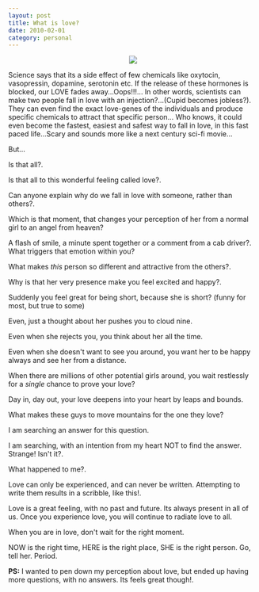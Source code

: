 ```yaml
---
layout: post
title: What is love?
date: 2010-02-01
category: personal
---
```


<div style="text-align: center;">
	<img src="{{site.img-url}}/love-kiss-in-sunrise.jpg" />
</div>  

Science says that its a side effect of few chemicals like oxytocin, vasopressin, dopamine, serotonin etc. If the release of these hormones is blocked, our LOVE fades away...Oops!!!... In other words, scientists can make two people fall in love with an injection?...(Cupid becomes jobless?). They can even find the exact love-genes of the individuals and produce specific chemicals to attract that specific person... Who knows, it could even become the fastest, easiest and safest way to fall in love, in this fast paced life...Scary and sounds more like a next century sci-fi movie...  

But...  

Is that all?.  

Is that all to this wonderful feeling called love?.  

Can anyone explain why do we fall in love with someone, rather than others?.  

Which is that moment, that changes your perception of her from a normal girl to an angel from heaven?  

A flash of smile, a minute spent together or a comment from a cab driver?. What triggers that emotion within you?  

What makes *this* person so different and attractive from the others?.  

Why is that her very presence make you feel excited and happy?.  

Suddenly you feel great for being short, because she is short? (funny for most, but true to some)  

Even, just a thought about her pushes you to cloud nine.  

Even when she rejects you, you think about her all the time.  

Even when she doesn't want to see you around, you want her to be happy always and see her from a distance.  

When there are millions of other potential girls around, you wait restlessly for a *single* chance to prove your love?  

Day in, day out, your love deepens into your heart by leaps and bounds.  

What makes these guys to move mountains for the one they love?  

I am searching an answer for this question.  

I am searching, with an intention from my heart NOT to find the answer. Strange! Isn't it?.  

What happened to me?.  

Love can only be experienced, and can never be written. Attempting to write them results in a scribble, like this!.  

Love is a great feeling, with no past and future. Its always present in all of us. Once you experience love, you will continue to radiate love to all.  

When you are in love, don't wait for the right moment.  

NOW is the right time, HERE is the right place, SHE is the right person. Go, tell her. Period.  

**PS:** I wanted to pen down my perception about love, but ended up having more questions, with no answers. Its feels great though!.  

